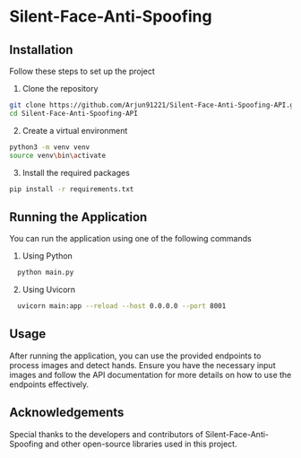 
# Silent-Face-Anti-Spoofing


## Installation

Follow these steps to set up the project

1. Clone the repository

```bash
git clone https://github.com/Arjun91221/Silent-Face-Anti-Spoofing-API.git
cd Silent-Face-Anti-Spoofing-API
```

2. Create a virtual environment

```bash
python3 -m venv venv
source venv\bin\activate
```

3. Install the required packages

```bash
pip install -r requirements.txt
```

## Running the Application

You can run the application using one of the following commands

1. Using Python

```bash
  python main.py
```

2. Using Uvicorn

```bash
  uvicorn main:app --reload --host 0.0.0.0 --port 8001
```


## Usage

After running the application, you can use the provided endpoints to process images and detect hands. Ensure you have the necessary input images and follow the API documentation for more details on how to use the endpoints effectively.


## Acknowledgements

Special thanks to the developers and contributors of Silent-Face-Anti-Spoofing and other open-source libraries used in this project.


